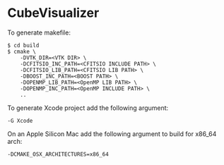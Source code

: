 # CubeVisualizer


To generate makefile:
```
$ cd build
$ cmake \
    -DVTK_DIR=<VTK DIR> \
    -DCFITSIO_INC_PATH=<CFITSIO INCLUDE PATH> \
    -DCFITSIO_LIB_PATH=<CFITSIO LIB PATH> \
    -DBOOST_INC_PATH=<BOOST PATH> \
    -DOPENMP_LIB_PATH=<OpenMP LIB PATH> \
    -DOPENMP_INC_PATH=<OpenMP INCLUDE PATH> \
    .. 
```

To generate Xcode project add the following argument:

`-G Xcode`

On an Apple Silicon Mac add the following argument to build for x86_64 arch:

`-DCMAKE_OSX_ARCHITECTURES=x86_64`
